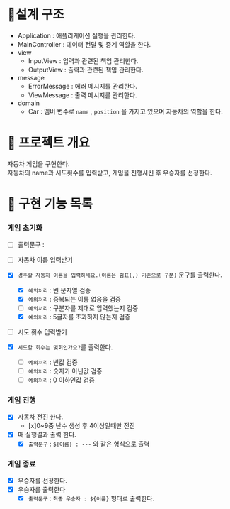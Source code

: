 # 📝설계 구조
- Application : 애플리케이션 실행을 관리한다.
- MainController : 데이터 전달 및 중계 역할을 한다.
- view
    - InputView : 입력과 관련된 책임 관리한다.
    - OutputView : 출력과 관련된 책임 관리한다.
- message
    - ErrorMessage : 에러 메시지를 관리한다.
    - ViewMessage : 출력 메시지를 관리한다.
- domain
    - Car :  멤버 변수로 `name` , `position` 을 가지고 있으며 자동차의 역할을 한다.
# 💪 프로젝트 개요
자동차 게임을 구현한다. <br>
자동차의 name과 시도횟수를 입력받고, 게임을 진행시킨 후 우승자를 선정한다.

# 📝 구현 기능 목록
### 게임 초기화


- [ ] 출력문구 : 
 
- [ ] 자동차 이름 입력받기
- [x] `경주할 자동차 이름을 입력하세요.(이름은 쉼표(,) 기준으로 구분)` 문구를 출력한다.
  - [x] `예외처리` : 빈 문자열 검증
  - [X] `예외처리` : 중복되는 이름 없음을 검증
  - [ ] `예외처리` : 구분자를 제대로 입력했는지 검증
  - [X] `예외처리` : 5글자를 초과하지 않는지 검증
  
- [ ] 시도 횟수 입력받기
- [x] `시도할 회수는 몇회인가요?`를 출력한다.
  - [ ] `예외처리` : 빈값 검증
  - [ ] `예외처리` : 숫자가 아닌값 검증
  - [ ] `예외처리` : 0 이하인값 검증
### 게임 진행
- [x] 자동차 전진 한다.
  - [x]0~9중 난수 생성 후 4이상일때만 전진
- [x] 매 실행결과 출력 한다.
  - [x] `출력문구` : `${이름} : ---` 와 같은 형식으로 출력

### 게임 종료
- [x] 우승자를 선정한다.
- [x] 우승자를 출력한다
  - [x] `출력문구` : `최종 우승자 : ${이름}` 형태로 출력한다.
